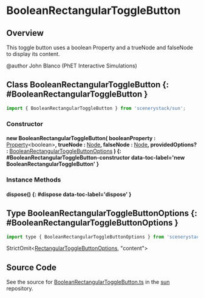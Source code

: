 # BooleanRectangularToggleButton

## Overview

This toggle button uses a boolean Property and a trueNode and falseNode to display its content.

@author John Blanco (PhET Interactive Simulations)

## Class BooleanRectangularToggleButton {: #BooleanRectangularToggleButton }


```js
import { BooleanRectangularToggleButton } from 'scenerystack/sun';
```
### Constructor

#### new BooleanRectangularToggleButton( booleanProperty : <span style="font-weight: 400;">[Property](../axon/Property.md)&lt;<span style="color: hsla(calc(var(--md-hue) + 180deg),80%,40%,1);">boolean</span>&gt;</span>, trueNode : <span style="font-weight: 400;">[Node](../scenery/Node.md)</span>, falseNode : <span style="font-weight: 400;">[Node](../scenery/Node.md)</span>, providedOptions? : <span style="font-weight: 400;">[BooleanRectangularToggleButtonOptions](../sun/BooleanRectangularToggleButton.md#BooleanRectangularToggleButtonOptions)</span> ) {: #BooleanRectangularToggleButton-constructor data-toc-label='new BooleanRectangularToggleButton' }

### Instance Methods

#### dispose() {: #dispose data-toc-label='dispose' }



## Type BooleanRectangularToggleButtonOptions {: #BooleanRectangularToggleButtonOptions }


```js
import type { BooleanRectangularToggleButtonOptions } from 'scenerystack/sun';
```


StrictOmit&lt;[RectangularToggleButtonOptions](../sun/RectangularToggleButton.md#RectangularToggleButtonOptions), "content"&gt;



## Source Code

See the source for [BooleanRectangularToggleButton.ts](https://github.com/phetsims/sun/blob/main/js/buttons/BooleanRectangularToggleButton.ts) in the [sun](https://github.com/phetsims/sun) repository.
